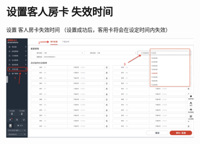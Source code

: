 # 设置客人房卡 失效时间

设置 客人房卡失效时间  （设置成功后，客用卡将会在设定时间内失效）

![](../../../.gitbook/assets/image%20%28773%29.png)

